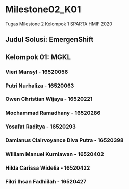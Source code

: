 # Milestone02_K01
Tugas Milestone 2 Kelompok 1 SPARTA HMIF 2020

## Judul Solusi: EmergenShift

## Kelompok 01: MGKL
### Vieri Mansyl 				- 16520056
### Putri Nurhaliza 				- 16520063
### Owen Christian Wijaya 			- 16520221
### Mochammad Ramadhany 		- 16520286
### Yosafat Raditya 				- 16520293
### Damianus Clairvoyance Diva Putra 	- 16520398
### William Manuel Kurniawan 		- 16520402
### Hilda Carissa Widelia 			- 16520422
### Fikri Ihsan Fadhiilah 			- 16520427
